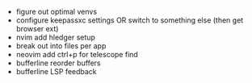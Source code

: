 - figure out optimal venvs
- configure keepassxc settings OR switch to something else (then get browser ext)
- nvim add hledger setup
- break out into files per app
- neovim add ctrl+p for telescope find
- bufferline reorder buffers
- bufferline LSP feedback
